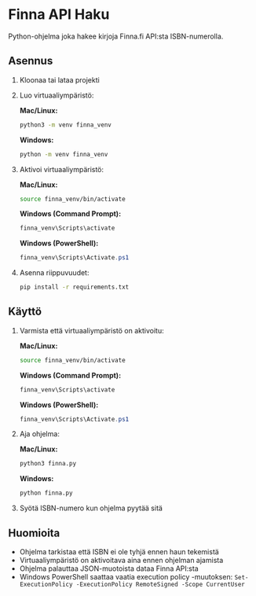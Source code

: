 # Finna API Haku

Python-ohjelma joka hakee kirjoja Finna.fi API:sta ISBN-numerolla.

## Asennus

1. Kloonaa tai lataa projekti

2. Luo virtuaaliympäristö:
   
   **Mac/Linux:**
   ```bash
   python3 -m venv finna_venv
   ```
   
   **Windows:**
   ```cmd
   python -m venv finna_venv
   ```

3. Aktivoi virtuaaliympäristö:
   
   **Mac/Linux:**
   ```bash
   source finna_venv/bin/activate
   ```
   
   **Windows (Command Prompt):**
   ```cmd
   finna_venv\Scripts\activate
   ```
   
   **Windows (PowerShell):**
   ```powershell
   finna_venv\Scripts\Activate.ps1
   ```

4. Asenna riippuvuudet:
   ```bash
   pip install -r requirements.txt
   ```

## Käyttö

1. Varmista että virtuaaliympäristö on aktivoitu:
   
   **Mac/Linux:**
   ```bash
   source finna_venv/bin/activate
   ```
   
   **Windows (Command Prompt):**
   ```cmd
   finna_venv\Scripts\activate
   ```
   
   **Windows (PowerShell):**
   ```powershell
   finna_venv\Scripts\Activate.ps1
   ```

2. Aja ohjelma:
   
   **Mac/Linux:**
   ```bash
   python3 finna.py
   ```
   
   **Windows:**
   ```cmd
   python finna.py
   ```

3. Syötä ISBN-numero kun ohjelma pyytää sitä

## Huomioita

- Ohjelma tarkistaa että ISBN ei ole tyhjä ennen haun tekemistä
- Virtuaaliympäristö on aktivoitava aina ennen ohjelman ajamista
- Ohjelma palauttaa JSON-muotoista dataa Finna API:sta
- Windows PowerShell saattaa vaatia execution policy -muutoksen: `Set-ExecutionPolicy -ExecutionPolicy RemoteSigned -Scope CurrentUser` 